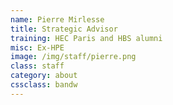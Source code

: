 ```yaml
---
name: Pierre Mirlesse
title: Strategic Advisor
training: HEC Paris and HBS alumni
misc: Ex-HPE
image: /img/staff/pierre.png
class: staff
category: about
cssclass: bandw
---
```

